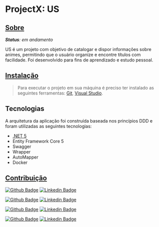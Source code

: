 
   # ProjectX: US 
 
   
   ## [Sobre](#Sobre)
   ***Status**: em andamento*
   
   US é um projeto com objetivo de catalogar e dispor informações sobre animes, permitindo que o usuário organize e encontre títulos com facilidade.
   Foi desenvolvido para fins de aprendizado e estudo pessoal.

  
   ## [Instalação](#instalacao)
 >  Para executar o projeto em sua máquina é preciso ter instalado as seguintes ferramentas:
[Git](https://git-scm.com), [Visual Studio](https://visualstudio.microsoft.com). 


 
   ## Tecnologias
   A arquitetura da aplicação foi construída baseada nos princípios DDD e foram utilizadas as seguintes tecnologias:
   - [.NET 5](https://dotnet.microsoft.com/languages/csharp)
   - Entity Framework Core 5
   - Swagger
   - Wrapper
   - AutoMapper
   - Docker
       
    
   
   ## [Contribuição](#contribuicao)
   [![Github Badge](https://img.shields.io/badge/gustavorsx-100000?style=for-the-badge&logo=github&logoColor=white)](https://github.com/gustavorsx)
  [![Linkedin Badge](https://img.shields.io/badge/Linkedin-0077B5?style=for-the-badge&logo=linkedin&logoColor=white)](https://www.linkedin.com/in/gustavo-rodrigues-sampaio-a478601bb/)
   
   [![Github Badge](https://img.shields.io/badge/karinemorais-100000?style=for-the-badge&logo=github&logoColor=white)](https://github.com/karine-morais)
   [![Linkedin Badge](https://img.shields.io/badge/Linkedin-0077B5?style=for-the-badge&logo=linkedin&logoColor=white)](https://www.linkedin.com/in/karine-morais/)
   
   [![Github Badge](https://img.shields.io/badge/celoficial-100000?style=for-the-badge&logo=github&logoColor=white)](https://github.com/celoficial)
   [![Linkedin Badge](https://img.shields.io/badge/Linkedin-0077B5?style=for-the-badge&logo=linkedin&logoColor=white)](https://www.linkedin.com/in/marcelo-a-rocha/)
   
   [![Github Badge](https://img.shields.io/badge/sarahxwaves-100000?style=for-the-badge&logo=github&logoColor=white)](https://github.com/sarahxwaves)
   [![Linkedin Badge](https://img.shields.io/badge/Linkedin-0077B5?style=for-the-badge&logo=linkedin&logoColor=white)](https://www.linkedin.com/in/sarah-menezes-6b42ab208/)
   
  
   

